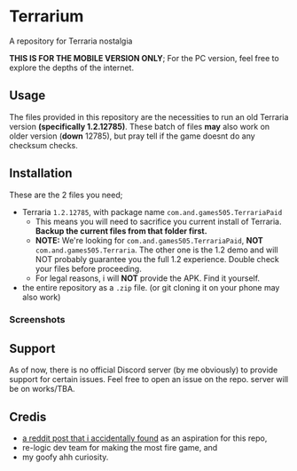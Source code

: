 # Terrarium
A repository for Terraria nostalgia

**THIS IS FOR THE MOBILE VERSION ONLY**; For the PC version, feel free to explore the depths of the internet.

## Usage
The files provided in this repository are the necessities to run an old Terraria version **(specifically 1.2.12785)**. These batch of files **may** also work on older version (**down** 12785), but pray tell if the game doesnt do any checksum checks.

## Installation
These are the 2 files you need;
- Terraria `1.2.12785`, with package name `com.and.games505.TerrariaPaid`
  - This means you will need to sacrifice you current install of Terraria. **Backup the current files from that folder first.**
  - **NOTE:** We're looking for `com.and.games505.TerrariaPaid`, **NOT** `com.and.games505.Terraria`. The other one is the 1.2 demo and will NOT probably guarantee you the full 1.2 experience. Double check your files before proceeding.
  - For legal reasons, i will **NOT** provide the APK. Find it yourself.
- the entire repository as a `.zip` file. (or git cloning it on your phone may also work)

### Screenshots

## Support
As of now, there is no official Discord server (by me obviously) to provide support for certain issues. Feel free to open an issue on the repo. server will be on works/TBA.

## Credis
- [a reddit post that i accidentally found](https://www.reddit.com/r/Terraria/comments/121dz12/is_there_any_way_to_play_terraria_12_mobile_again/) as an aspiration for this repo,
- re-logic dev team for making the most fire game, and
- my goofy ahh curiosity.
